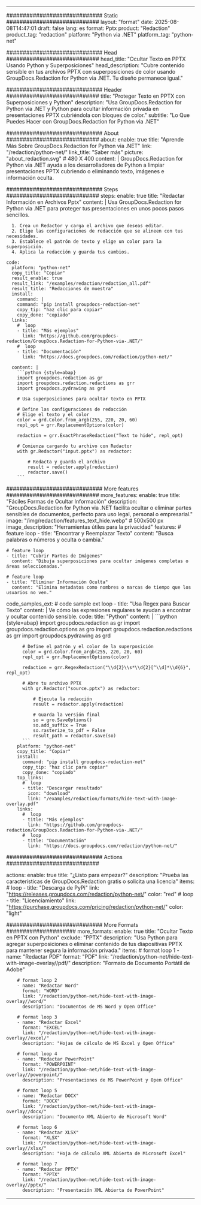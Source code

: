
---
############################# Static ############################
layout: "format"
date:  2025-08-08T14:47:01
draft: false
lang: es
format: Pptx
product: "Redaction"
product_tag: "redaction"
platform: "Python via .NET"
platform_tag: "python-net"

############################# Head ############################
head_title: "Ocultar Texto en PPTX Usando Python y Superposiciones"
head_description: "Cubre contenido sensible en tus archivos PPTX con superposiciones de color usando GroupDocs.Redaction for Python via .NET. Tu diseño permanece igual."

############################# Header ############################
title: "Proteger Texto en PPTX con Superposiciones y Python" 
description: "Usa GroupDocs.Redaction for Python via .NET y Python para ocultar información privada en presentaciones PPTX cubriéndola con bloques de color."
subtitle: "Lo Que Puedes Hacer con GroupDocs.Redaction for Python via .NET" 

############################# About ############################
about:
    enable: true
    title: "Aprende Más Sobre GroupDocs.Redaction for Python via .NET"
    link: "/redaction/python-net/"
    link_title: "Saber más"
    picture: "about_redaction.svg" # 480 X 400
    content: |
       GroupDocs.Redaction for Python via .NET ayuda a los desarrolladores de Python a limpiar presentaciones PPTX cubriendo o eliminando texto, imágenes e información oculta.

############################# Steps ############################
steps:
    enable: true
    title: "Redactar Información en Archivos Pptx"
    content: |
      Usa GroupDocs.Redaction for Python via .NET para proteger tus presentaciones en unos pocos pasos sencillos.
      
      1. Crea un Redactor y carga el archivo que deseas editar.
      2. Elige las configuraciones de redacción que se alineen con tus necesidades.
      3. Establece el patrón de texto y elige un color para la superposición.
      4. Aplica la redacción y guarda tus cambios.
   
    code:
      platform: "python-net"
      copy_title: "Copiar"
      result_enable: true
      result_link: "/examples/redaction/redaction_all.pdf"
      result_title: "Redacciones de muestra"
      install:
        command: |
        command: "pip install groupdocs-redaction-net"
        copy_tip: "haz clic para copiar"
        copy_done: "copiado"
      links:
        #  loop
        - title: "Más ejemplos"
          link: "https://github.com/groupdocs-redaction/GroupDocs.Redaction-for-Python-via-.NET/"
        #  loop
        - title: "Documentación"
          link: "https://docs.groupdocs.com/redaction/python-net/"
          
      content: |
        ```python {style=abap}
        import groupdocs.redaction as gr
        import groupdocs.redaction.redactions as grr
        import groupdocs.pydrawing as grd

        # Usa superposiciones para ocultar texto en PPTX

        # Define las configuraciones de redacción
        # Elige el texto y el color
        color = grd.Color.from_argb(255, 220, 20, 60)
        repl_opt = grr.ReplacementOptions(color)
                
        redaction = grr.ExactPhraseRedaction("Text to hide", repl_opt)

        # Comienza cargando tu archivo con Redactor
        with gr.Redactor("input.pptx") as redactor:

            # Redacta y guarda el archivo
            result = redactor.apply(redaction)
            redactor.save()
        ```            


############################# More features ############################
more_features:
  enable: true
  title: "Fáciles Formas de Ocultar Información"
  description: "GroupDocs.Redaction for Python via .NET facilita ocultar o eliminar partes sensibles de documentos, perfecto para uso legal, personal o empresarial."
  image: "/img/redaction/features_text_hide.webp" # 500x500 px
  image_description: "Herramientas útiles para la privacidad"
  features:
    # feature loop
    - title: "Encontrar y Reemplazar Texto"
      content: "Busca palabras o números y oculta o cambia."

    # feature loop
    - title: "Cubrir Partes de Imágenes"
      content: "Dibuja superposiciones para ocultar imágenes completas o áreas seleccionadas."

    # feature loop
    - title: "Eliminar Información Oculta"
      content: "Elimina metadatos como nombres o marcas de tiempo que los usuarios no ven."
      
  code_samples_ext:
    # code sample ext loop
    - title: "Usa Regex para Buscar Texto"
      content: |
        Ve cómo las expresiones regulares te ayudan a encontrar y ocultar contenido sensible.
      code:
        title: "Python"
        content: |
          ```python {style=abap}
          import groupdocs.redaction as gr
          import groupdocs.redaction.options as gro
          import groupdocs.redaction.redactions as grr
          import groupdocs.pydrawing as grd

          # Define el patrón y el color de la superposición
          color = grd.Color.from_argb(255, 220, 20, 60)
          repl_opt = grr.ReplacementOptions(color)

          redaction = grr.RegexRedaction("\\d{2}\\s*\\d{2}[^\\d]*\\d{6}", repl_opt)

          # Abre tu archivo PPTX
          with gr.Redactor("source.pptx") as redactor:

              # Ejecuta la redacción
              result = redactor.apply(redaction)

              # Guarda la versión final
              so = gro.SaveOptions()
              so.add_suffix = True
              so.rasterize_to_pdf = False
              result_path = redactor.save(so)
          ```
        platform: "python-net"
        copy_title: "Copiar"
        install:
          command: "pip install groupdocs-redaction-net"
          copy_tip: "haz clic para copiar"
          copy_done: "copiado"
        top_links:
          #  loop
          - title: "Descargar resultado"
            icon: "download"
            link: "/examples/redaction/formats/hide-text-with-image-overlay.pdf"
        links:
          #  loop
          - title: "Más ejemplos"
            link: "https://github.com/groupdocs-redaction/GroupDocs.Redaction-for-Python-via-.NET/"
          #  loop
          - title: "Documentación"
            link: "https://docs.groupdocs.com/redaction/python-net/"


############################# Actions ############################

actions:
  enable: true
  title: "¿Listo para empezar?"
  description: "Prueba las características de GroupDocs.Redaction gratis o solicita una licencia"
  items:
    #  loop
    - title: "Descarga de PyPi"
      link: "https://releases.groupdocs.com/redaction/python-net/"
      color: "red"
        #  loop
    - title: "Licenciamiento"
      link: "https://purchase.groupdocs.com/pricing/redaction/python-net/"
      color: "light"


############################# More Formats #####################
more_formats:
    enable: true
    title: "Ocultar Texto en PPTX con Python"
    exclude: "PPTX"
    description: "Usa Python para agregar superposiciones o eliminar contenido de tus diapositivas PPTX para mantener segura la información privada."
    items: 
        # format loop 1
        - name: "Redactar PDF"
          format: "PDF"
          link: "/redaction/python-net/hide-text-with-image-overlay//pdf/"
          description: "Formato de Documento Portátil de Adobe"

        # format loop 2
        - name: "Redactar Word"
          format: "WORD"
          link: "/redaction/python-net/hide-text-with-image-overlay//word/"
          description: "Documentos de MS Word y Open Office"
          
        # format loop 3
        - name: "Redactar Excel"
          format: "EXCEL"
          link: "/redaction/python-net/hide-text-with-image-overlay//excel/"
          description: "Hojas de cálculo de MS Excel y Open Office"

        # format loop 4
        - name: "Redactar PowerPoint"
          format: "POWERPOINT"
          link: "/redaction/python-net/hide-text-with-image-overlay//powerpoint/"
          description: "Presentaciones de MS PowerPoint y Open Office"

        # format loop 5
        - name: "Redactar DOCX"
          format: "DOCX"
          link: "/redaction/python-net/hide-text-with-image-overlay//docx/"
          description: "Documento XML Abierto de Microsoft Word"
          
        # format loop 6
        - name: "Redactar XLSX"
          format: "XLSX"
          link: "/redaction/python-net/hide-text-with-image-overlay//xlsx/"
          description: "Hoja de cálculo XML Abierta de Microsoft Excel"
          
        # format loop 7
        - name: "Redactar PPTX"
          format: "PPTX"
          link: "/redaction/python-net/hide-text-with-image-overlay//pptx/"
          description: "Presentación XML Abierta de PowerPoint"


---